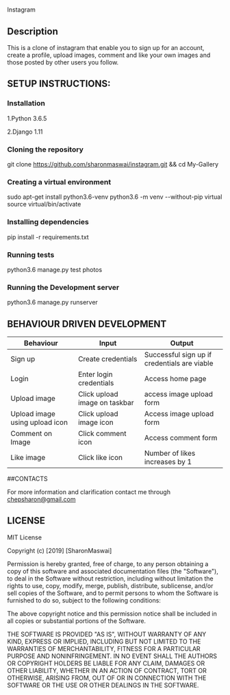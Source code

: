 #
Instagram

## Description

This is a clone of instagram that enable you to sign up for an account, create a profile, upload images, comment and like your own images and those posted by other users you follow.
## SETUP INSTRUCTIONS:

### Installation

1.Python 3.6.5 

2.Django 1.11

### Cloning the repository

git clone https://github.com/sharonmaswai/instagram.git && cd My-Gallery

### Creating a virtual environment

sudo apt-get install python3.6-venv python3.6 -m venv --without-pip virtual source virtual/bin/activate

### Installing dependencies

pip install -r requirements.txt

### Running tests

python3.6 manage.py test photos

### Running the Development server

python3.6 manage.py runserver

## BEHAVIOUR DRIVEN DEVELOPMENT

| Behaviour | Input  | Output |
| -- |-- |--|
|Sign up| Create credentials| Successful sign up if credentials are viable|
|Login|Enter login credentials | Access home page|
|Upload image|Click upload image on taskbar |access image upload form|
|Upload image using upload icon|Click upload image icon |Access image upload form|
|Comment on Image|Click comment icon|Access comment form|
|Like image|Click like icon|Number of likes increases by 1 |





##CONTACTS

For more information and clarification contact me through chepsharon@gmail.com

## LICENSE

MIT License

Copyright (c) [2019] [SharonMaswai]

Permission is hereby granted, free of charge, to any person obtaining a copy
of this software and associated documentation files (the "Software"), to deal
in the Software without restriction, including without limitation the rights
to use, copy, modify, merge, publish, distribute, sublicense, and/or sell
copies of the Software, and to permit persons to whom the Software is
furnished to do so, subject to the following conditions:

The above copyright notice and this permission notice shall be included in all
copies or substantial portions of the Software.

THE SOFTWARE IS PROVIDED "AS IS", WITHOUT WARRANTY OF ANY KIND, EXPRESS OR
IMPLIED, INCLUDING BUT NOT LIMITED TO THE WARRANTIES OF MERCHANTABILITY,
FITNESS FOR A PARTICULAR PURPOSE AND NONINFRINGEMENT. IN NO EVENT SHALL THE
AUTHORS OR COPYRIGHT HOLDERS BE LIABLE FOR ANY CLAIM, DAMAGES OR OTHER
LIABILITY, WHETHER IN AN ACTION OF CONTRACT, TORT OR OTHERWISE, ARISING FROM,
OUT OF OR IN CONNECTION WITH THE SOFTWARE OR THE USE OR OTHER DEALINGS IN THE
SOFTWARE.
